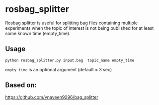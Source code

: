 # rosbag_splitter
Rosbag splitter is useful for splitting bag files containing multiple experiments when the topic of interest is not being published for at least some known time (empty_time).

## Usage

`python rosbag_splitter.py input.bag  topic_name empty_time `

`empty_time` is an optional argument (default = 3 sec)

## Based on:
https://github.com/vnaveen9296/bag_splitter
